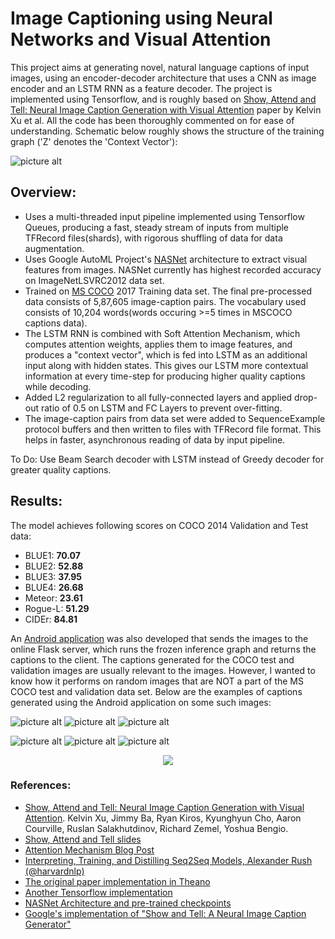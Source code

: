 # Image Captioning using Neural Networks and Visual Attention

This project aims at generating novel, natural language captions of input images, using an encoder-decoder architecture that uses a CNN as image encoder and an LSTM RNN as a feature decoder. The project is implemented using Tensorflow, and is roughly based on [Show, Attend and Tell: Neural Image Caption Generation with Visual Attention](https://arxiv.org/abs/1502.03044) paper by Kelvin Xu et al. All the code has been thoroughly commented on for ease of understanding. Schematic below roughly shows the structure of the training graph ('Z' denotes the 'Context Vector'):

![picture alt](https://github.com/aayushARM/image-captioning/blob/master/assets/training_graph.jpg)


## Overview: ##

* Uses a multi-threaded input pipeline implemented using Tensorflow Queues, producing a fast, steady stream of inputs from multiple TFRecord files(shards), with rigorous shuffling of data for data augmentation.   
* Uses Google AutoML Project's [NASNet](https://github.com/tensorflow/models/tree/master/research/slim/nets/nasnet) architecture to extract visual features from images. NASNet currently has highest recorded accuracy on ImageNetLSVRC2012 data set.
* Trained on [MS COCO](http://cocodataset.org/#home) 2017 Training data set. The final pre-processed data consists of 5,87,605 image-caption pairs. The vocabulary used consists of 10,204 words(words occuring >=5 times in MSCOCO captions data).
* The LSTM RNN is combined with Soft Attention Mechanism, which computes attention weights, applies them to image features, and produces a "context vector", which is fed into LSTM as an additional input along with hidden states. This gives our LSTM more contextual information at every time-step for producing higher quality captions while decoding.
* Added L2 regularization to all fully-connected layers and applied drop-out ratio of 0.5 on LSTM and FC Layers to prevent over-fitting.
* The image-caption pairs from data set were added to SequenceExample protocol buffers and then written to files with TFRecord file format. This helps in faster, asynchronous reading of data by input pipeline.

To Do: Use Beam Search decoder with LSTM instead of Greedy decoder for greater quality captions.

## Results: ##

The model achieves following scores on COCO 2014 Validation and Test data:
* BLUE1: __70.07__
* BLUE2: __52.88__
* BLUE3: __37.95__
* BLUE4: __26.68__
* Meteor: __23.61__
* Rogue-L: __51.29__
* CIDEr: __84.81__

An [Android application](https://github.com/aayushARM/caption-generator) was also developed that sends the images to the online Flask server, which runs the frozen inference graph and returns the captions to the client. The captions generated for the COCO test and validation images are usually relevant to the images. However, I wanted to know how it performs on random images that are NOT a part of the MS COCO test and validation data set. Below are the examples of captions generated using the Android application on some such images:

![picture alt](https://github.com/aayushARM/image-captioning/blob/master/assets/1.jpeg)
![picture alt](https://github.com/aayushARM/image-captioning/blob/master/assets/3.jpeg)
![picture alt](https://github.com/aayushARM/image-captioning/blob/master/assets/4.jpeg)


![picture alt](https://github.com/aayushARM/image-captioning/blob/master/assets/5.jpeg)
![picture alt](https://github.com/aayushARM/image-captioning/blob/master/assets/6.jpeg)
![picture alt](https://github.com/aayushARM/image-captioning/blob/master/assets/7.jpeg)

<p align="center">
<img src="https://github.com/aayushARM/image-captioning/blob/master/assets/8.jpeg">
</p>

### References: ###

* [Show, Attend and Tell: Neural Image Caption Generation with Visual Attention](https://arxiv.org/abs/1502.03044). Kelvin Xu, Jimmy Ba, Ryan Kiros, Kyunghyun Cho, Aaron Courville, Ruslan Salakhutdinov, Richard Zemel, Yoshua Bengio.
* [Show, Attend and Tell slides](http://www.slideshare.net/eunjileee/show-attend-and-tell-neural-image-caption-generation-with-visual-attention)
* [Attention Mechanism Blog Post](https://blog.heuritech.com/2016/01/20/attention-mechanism/)
* [Interpreting, Training, and Distilling Seq2Seq Models, Alexander Rush (@harvardnlp)](http://www.github.com/harvardnlp/seq2seq-talk/)
* [The original paper implementation in Theano](https://github.com/kelvinxu/arctic-captions)
* [Another Tensorflow implementation](https://github.com/DeepRNN/image_captioning)
* [NASNet Architecture and pre-trained checkpoints](https://github.com/tensorflow/models/tree/master/research/slim/nets/nasnet)
* [Google's implementation of "Show and Tell: A Neural Image Caption Generator"](https://github.com/tensorflow/models/tree/master/research/im2txt)
